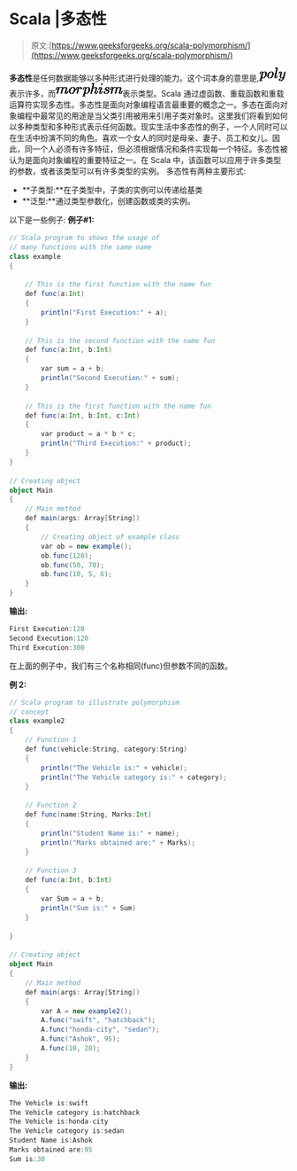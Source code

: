 # Scala |多态性

> 原文:[https://www.geeksforgeeks.org/scala-polymorphism/](https://www.geeksforgeeks.org/scala-polymorphism/)

**多态性**是任何数据能够以多种形式进行处理的能力。这个词本身的意思是,![poly](img/cd54c489f0f464432736c428b970cb14.png "Rendered by QuickLaTeX.com")表示许多，而![morphism](img/add33c0ba8841b92ab5f11767d6ab099.png "Rendered by QuickLaTeX.com")表示类型。Scala 通过虚函数、重载函数和重载运算符实现多态性。多态性是面向对象编程语言最重要的概念之一。多态在面向对象编程中最常见的用途是当父类引用被用来引用子类对象时。这里我们将看到如何以多种类型和多种形式表示任何函数。现实生活中多态性的例子，一个人同时可以在生活中扮演不同的角色。喜欢一个女人的同时是母亲、妻子、员工和女儿。因此，同一个人必须有许多特征，但必须根据情况和条件实现每一个特征。多态性被认为是面向对象编程的重要特征之一。在 Scala 中，该函数可以应用于许多类型的参数，或者该类型可以有许多类型的实例。
多态性有两种主要形式:

*   **子类型:**在子类型中，子类的实例可以传递给基类
*   **泛型:**通过类型参数化，创建函数或类的实例。

以下是一些例子:
**例子#1:**

```scala
// Scala program to shows the usage of 
// many functions with the same name 
class example 
{ 

    // This is the first function with the name fun
    def func(a:Int) 
    { 
        println("First Execution:" + a); 
    } 

    // This is the second function with the name fun
    def func(a:Int, b:Int) 
    { 
        var sum = a + b; 
        println("Second Execution:" + sum); 
    } 

    // This is the first function with the name fun
    def func(a:Int, b:Int, c:Int) 
    { 
        var product = a * b * c; 
        println("Third Execution:" + product); 
    } 
} 

// Creating object
object Main      
{ 
    // Main method
    def main(args: Array[String]) 
    {
        // Creating object of example class
        var ob = new example(); 
        ob.func(120); 
        ob.func(50, 70);
        ob.func(10, 5, 6);
    } 
} 
```

**输出:**

```scala
First Execution:120
Second Execution:120
Third Execution:300

```

在上面的例子中，我们有三个名称相同(func)但参数不同的函数。

**例 2:**

```scala
// Scala program to illustrate polymorphism
// concept
class example2
{ 
    // Function 1 
    def func(vehicle:String, category:String)     
    { 
        println("The Vehicle is:" + vehicle); 
        println("The Vehicle category is:" + category); 
    } 

    // Function 2 
    def func(name:String, Marks:Int)      
    { 
        println("Student Name is:" + name); 
        println("Marks obtained are:" + Marks); 
    } 

    // Function 3 
    def func(a:Int, b:Int) 
    {
        var Sum = a + b;
        println("Sum is:" + Sum)
    }

} 

// Creating object
object Main 
{ 
    // Main method
    def main(args: Array[String]) 
    { 
        var A = new example2(); 
        A.func("swift", "hatchback"); 
        A.func("honda-city", "sedan"); 
        A.func("Ashok", 95);
        A.func(10, 20);
    } 
} 
```

**输出:**

```scala
The Vehicle is:swift
The Vehicle category is:hatchback
The Vehicle is:honda-city
The Vehicle category is:sedan
Student Name is:Ashok
Marks obtained are:95
Sum is:30

```